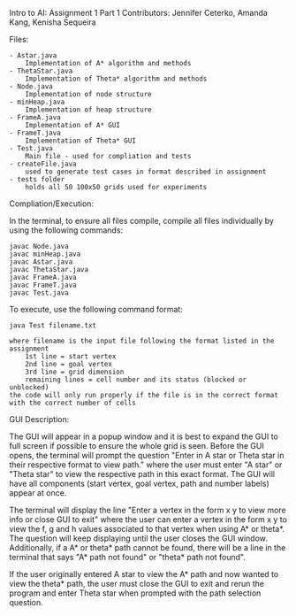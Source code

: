 Intro to AI: Assignment 1 Part 1
Contributors: Jennifer Ceterko, Amanda Kang, Kenisha Sequeira  

Files: 

    - Astar.java 
        Implementation of A* algorithm and methods
    - ThetaStar.java
        Implementation of Theta* algorithm and methods 
    - Node.java
        Implementation of node structure
    - minHeap.java
        Implementation of heap structure 
    - FrameA.java
        Implementation of A* GUI 
    - FrameT.java
        Implementation of Theta* GUI 
    - Test.java
        Main file - used for compliation and tests
    - createFile.java
        used to generate test cases in format described in assignment 
    - tests folder
        holds all 50 100x50 grids used for experiments 

Compliation/Execution:

In the terminal, to ensure all files compile, compile all files individually by using the following commands: 

    javac Node.java
    javac minHeap.java
    javac Astar.java
    javac ThetaStar.java
    javac FrameA.java
    javac FrameT.java
    javac Test.java

To execute, use the following command format: 

    java Test filename.txt
    
    where filename is the input file following the format listed in the assignment 
        1st line = start vertex
        2nd line = goal vertex
        3rd line = grid dimension 
        remaining lines = cell number and its status (blocked or unblocked)
    the code will only run properly if the file is in the correct format with the correct number of cells 

GUI Description: 

The GUI will appear in a popup window and it is best to expand the GUI to full screen if possible to ensure the whole grid is seen. Before the GUI opens, the terminal will prompt the question "Enter in A star or Theta star in their respective format to view path." where the user must enter "A star" or "Theta star" to view the respective path in this exact format. The GUI will have all components (start vertex, goal vertex, path and number labels) appear at once. 

The terminal will display the line "Enter a vertex in the form x y to view more info or close GUI to exit" where the user can enter a vertex in the form x y to view the f, g and h values associated to that vertex when using A* or theta*. The question will keep displaying until the user closes the GUI window. Additionally, if a A* or theta* path cannot be found, there will be a line in the terminal that says "A* path not found" or "theta* path not found". 

If the user originally entered A star to view the A* path and now wanted to view the theta* path, the user must close the GUI to exit and rerun the program and enter Theta star when prompted with the path selection question.
    
